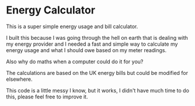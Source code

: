 # Energy Calculator

This is a super simple energy usage and bill calculator.

I built this because I was going through the hell on earth that is dealing with my energy provider and I needed a fast and simple way to calculate my energy usage and what I should owe based on my meter readings.

Also why do maths when a computer could do it for you?

The calculations are based on the UK energy bills but could be modified for elsewhere.

This code is a little messy I know, but it works, I didn't have much time to do this, please feel free to improve it.